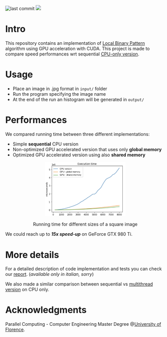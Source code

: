 ![last commit](https://img.shields.io/github/last-commit/sim-pez/PRNU)
![](https://img.shields.io/badge/Programming_Language-c++-blue.svg)

# Intro 

This repository contains an implementation of [Local Binary Pattern](https://en.wikipedia.org/wiki/Local_binary_patterns) algorithm using GPU acceleration with CUDA. 
This project is made to compare speed performances wrt sequential [CPU-only version](https://github.com/MarcoSolarino/LBPSequential/tree/master).


# Usage

- Place an image in .jpg format in ```input/``` folder
- Run the program specifying the image name
- At the end of the run an histogram will be generated in ```output/```

# Performances

We compared running time between three different implementations:
- Simple **sequential** CPU version
- Non-optimized GPU accelerated version that uses only **global memory**
- Optimized GPU accelerated version using also **shared memory**

<p align = "center">
<img src = "docs/running_t.png" width="50%">
</p>
<p align = "center">
Running time for different sizes of a square image
</p>


We could reach up to ***15x speed-up*** on GeForce GTX 980 Ti.


# More details
For a detailed description of code implementation and tests you can check our [report](/docs/report.pdf). (_available only in italian, sorry_)

We also made a similar comparison between sequential vs [multithread version](https://github.com/sim-pez/lbp_omp) on CPU only.


# Acknowledgments
Parallel Computing - Computer Engineering Master Degree @[University of Florence](https://www.unifi.it/changelang-eng.html).
